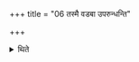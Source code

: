 +++
title = "06 तस्मै वडबा उपरुन्धन्ति"

+++

<details><summary>थिते</summary>

6. (The assistants of the Adhvaryu send mares near the horse. 
</details>

